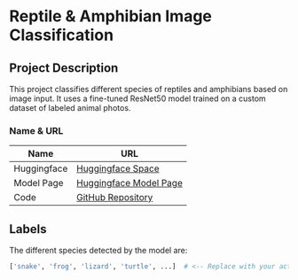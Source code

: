 # Reptile & Amphibian Image Classification

## Project Description
This project classifies different species of reptiles and amphibians based on image input. It uses a fine-tuned ResNet50 model trained on a custom dataset of labeled animal photos.

### Name & URL
| Name          | URL |
|---------------|-----|
| Huggingface   | [Huggingface Space](https://huggingface.co/spaces/YOUR_USERNAME/YOUR_SPACE_NAME) |
| Model Page    | [Huggingface Model Page](https://huggingface.co/YOUR_USERNAME/resnet50-reptile-classifier) |
| Code          | [GitHub Repository](https://github.com/YOUR_USERNAME/reptile-classification) |

## Labels
The different species detected by the model are:

```python
['snake', 'frog', 'lizard', 'turtle', ...]  # <-- Replace with your actual class names from class_names.json
